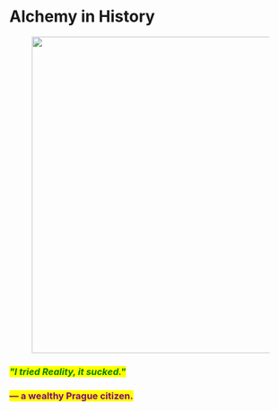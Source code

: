 # Alchemy in History

<figure><img src="../../../../../.gitbook/assets/pexels-btgl-♡-19781143.jpg" alt="" width="563"><figcaption></figcaption></figure>

### _<mark style="color:green;">**"I tried Reality, it sucked."**</mark>_

### <mark style="color:purple;">—  a wealthy Prague citizen.</mark>   &#x20;
